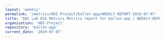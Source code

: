 ```yaml
---
layout: 'weekly'
permalink: '/metrics/HDI-Project/ballet-app/WEEKLY-REPORT-2019-07-07'
title: 'DAI Lab OSS Metrics Metrics report for ballet-app | WEEKLY-REPORT-2019-07-07'
organization: 'HDI-Project'
repository: 'ballet-app'
current_date: '2019-07-07'
---
```

